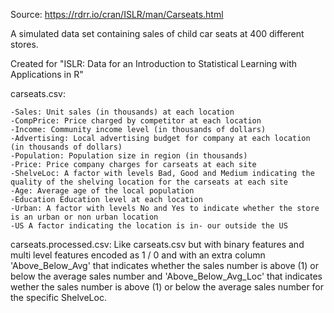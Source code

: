 Source: https://rdrr.io/cran/ISLR/man/Carseats.html

A simulated data set containing sales of child car seats at 400 different stores.

Created for "ISLR: Data for an Introduction to Statistical Learning with Applications in R"

carseats.csv:

    -Sales: Unit sales (in thousands) at each location
    -CompPrice: Price charged by competitor at each location
    -Income: Community income level (in thousands of dollars)
    -Advertising: Local advertising budget for company at each location (in thousands of dollars)
    -Population: Population size in region (in thousands)
    -Price: Price company charges for carseats at each site
    -ShelveLoc: A factor with levels Bad, Good and Medium indicating the quality of the shelving location for the carseats at each site
    -Age: Average age of the local population
    -Education Education level at each location
    -Urban: A factor with levels No and Yes to indicate whether the store is an urban or non urban location
    -US A factor indicating the location is in- our outside the US

carseats.processed.csv:
    Like carseats.csv but with binary features and multi level features encoded as 1 / 0 and with an extra column 'Above_Below_Avg' that indicates whether the sales number is above (1) or below the average sales number and 'Above_Below_Avg_Loc' that indicates wether the sales number is above (1) or below the average sales number for the specific ShelveLoc.
